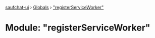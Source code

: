 [saufchat-ui](../README.md) › [Globals](../globals.md) › ["registerServiceWorker"](_registerserviceworker_.md)

# Module: "registerServiceWorker"


